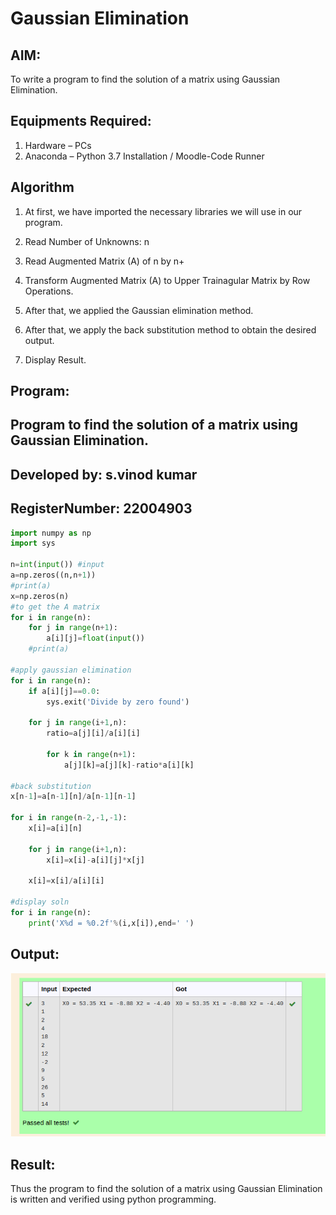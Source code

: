 # Gaussian Elimination

## AIM:
To write a program to find the solution of a matrix using Gaussian Elimination.

## Equipments Required:
1. Hardware – PCs
2. Anaconda – Python 3.7 Installation / Moodle-Code Runner

## Algorithm
1. At first, we have imported the necessary libraries we will use in our program.
2. Read Number of Unknowns: n
3. Read Augmented Matrix (A) of n by n+
4. Transform Augmented Matrix (A) 
   to Upper Trainagular Matrix by Row Operations.

5. After that, we applied the Gaussian elimination method.
6. After that, we apply the back substitution method to obtain the desired output.
7. Display Result.

## Program:
## Program to find the solution of a matrix using Gaussian Elimination.
## Developed by: s.vinod kumar
## RegisterNumber: 22004903


``` python
import numpy as np
import sys 

n=int(input()) #input
a=np.zeros((n,n+1))
#print(a)
x=np.zeros(n)
#to get the A matrix
for i in range(n):
    for j in range(n+1):
        a[i][j]=float(input())
    #print(a)
         
#apply gaussian elimination
for i in range(n):
    if a[i][j]==0.0:
        sys.exit('Divide by zero found')
        
    for j in range(i+1,n):
        ratio=a[j][i]/a[i][i]
        
        for k in range(n+1):
            a[j][k]=a[j][k]-ratio*a[i][k]
        
#back substitution
x[n-1]=a[n-1][n]/a[n-1][n-1] 

for i in range(n-2,-1,-1):
    x[i]=a[i][n]

    for j in range(i+1,n):
        x[i]=x[i]-a[i][j]*x[j]
        
    x[i]=x[i]/a[i][i]
    
#display soln
for i in range(n):
    print('X%d = %0.2f'%(i,x[i]),end=' ')

```

## Output:
![gaussian elimination](OUTPUT5.png)


## Result:
Thus the program to find the solution of a matrix using Gaussian Elimination is written and verified using python programming.

